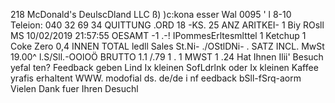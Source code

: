 218 McDonald's DeulscDland LLC ß) )c:kona esser Wal 0095 ' l 8-10 Teleion: 040 32 69 34 QUITTUNG .ORD 18 -KS. 25 ANZ ARITKEI- 1 Biy ROsll MS 10/02/2019 21:57:55 OESAMT -1 .-! IPommesErltesmlttel 1 Ketchup 1 Coke Zero 0,4 INNEN TOTAL ledll Sales St.Ni- ./OStlDNi- . SATZ INCL. MwSt 19.00^ l.S/Sll.-OOlOÖ BRUTTO 1.1 /.79 1 . 1 MWST 1 .24 Hat Ihnen Ilii' Besuch yefal ten? Feedback geben Lind Ix kleinen SofLdrlnk oder Ix kleinen Kaffee yrafis erhaltent WWW. modofial ds. de/de i nf eedback bSll-fSrq-aorm Vielen Dank fuer Ihren Desuchl